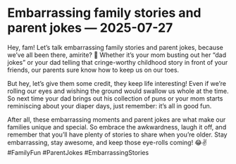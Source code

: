 # Embarrassing family stories and parent jokes — 2025-07-27

Hey, fam! Let’s talk embarrassing family stories and parent jokes, because we’ve all been there, amirite? 🙈 Whether it’s your mom busting out her “dad jokes” or your dad telling that cringe-worthy childhood story in front of your friends, our parents sure know how to keep us on our toes.

But hey, let’s give them some credit, they keep life interesting! Even if we’re rolling our eyes and wishing the ground would swallow us whole at the time. So next time your dad brings out his collection of puns or your mom starts reminiscing about your diaper days, just remember: it’s all in good fun. 

After all, these embarrassing moments and parent jokes are what make our families unique and special. So embrace the awkwardness, laugh it off, and remember that you’ll have plenty of stories to share when you’re older. Stay embarrassing, stay awesome, and keep those eye-rolls coming! 😂✌️ #FamilyFun #ParentJokes #EmbarrassingStories